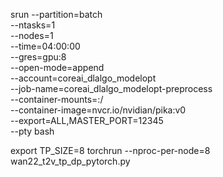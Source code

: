 srun --partition=batch \
     --ntasks=1 \
     --nodes=1 \
     --time=04:00:00 \
     --gres=gpu:8  \
     --open-mode=append \
     --account=coreai_dlalgo_modelopt  \
     --job-name=coreai_dlalgo_modelopt-preprocess \
     --container-mounts=<YourPATH>:/<YourPATH> \
     --container-image=nvcr.io/nvidian/pika:v0  \
     --export=ALL,MASTER_PORT=12345 \
     --pty bash


export TP_SIZE=8
torchrun --nproc-per-node=8 wan22_t2v_tp_dp_pytorch.py


